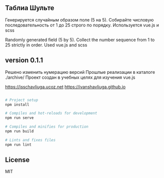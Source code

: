 ## Таблиа Шульте
Генерируется случайным образом поле (5 на 5).
Собирайте числовую последовательность от 1 до 25 строго по порядку.
Используется vue.js и scss

Randomly generated field (5 by 5).
Collect the number sequence from 1 to 25 strictly in order.
Used vue.js and scss

## version 0.1.1

Решено изменить нумерацию версий
Прошлые реализации в каталоге ./archive/
Проект создан в учебных целях для изучения vue.js

https://isschavliuga.ucoz.net
https://ivanshavliuga.github.io

``` bash

# Project setup
npm install

# Compiles and hot-reloads for development
npm run serve

# Compiles and minifies for production
npm run build

# Lints and fixes files
npm run lint
```

## License
MIT
